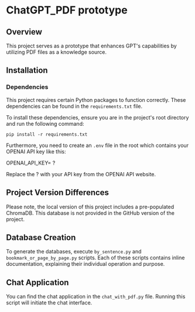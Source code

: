 # ChatGPT_PDF prototype

## Overview
This project serves as a prototype that enhances GPT's capabilities by utilizing PDF files as a knowledge source.

## Installation

### Dependencies
This project requires certain Python packages to function correctly. These dependencies can be found in the `requirements.txt` file.

To install these dependencies, ensure you are in the project's root directory and run the following command:

`pip install -r requirements.txt`

Furthermore, you need to create an `.env` file in the root which contains your OPENAI API key like this:

OPENAI_API_KEY= ?

Replace the ? with your API key from the OPENAI API website.
## Project Version Differences
Please note, the local version of this project includes a pre-populated ChromaDB. This database is not provided in the GitHub version of the project.

## Database Creation

To generate the databases, execute `by_sentence.py` and `bookmark_or_page_by_page.py` scripts. Each of these scripts contains inline documentation, explaining their individual operation and purpose.

## Chat Application

You can find the chat application in the `chat_with_pdf.py` file. Running this script will initiate the chat interface.

